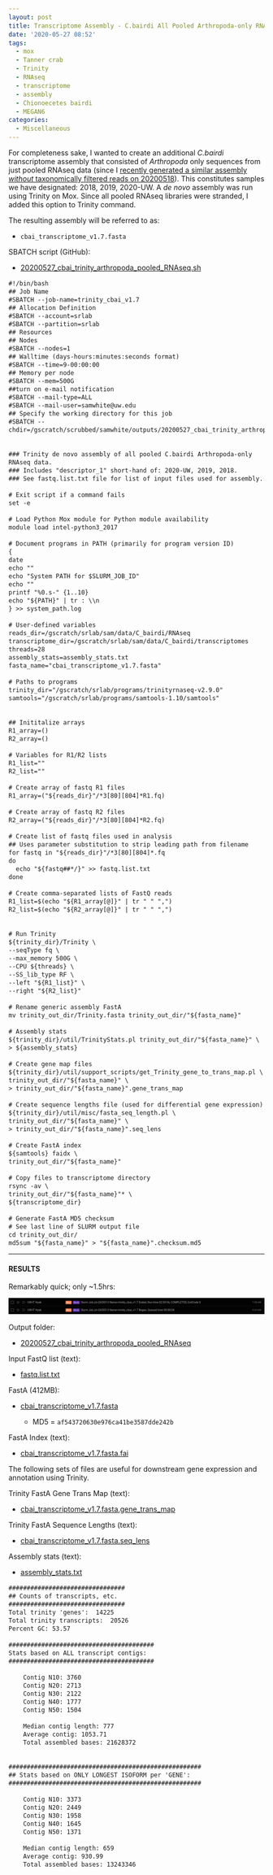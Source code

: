 ```yaml
---
layout: post
title: Transcriptome Assembly - C.bairdi All Pooled Arthropoda-only RNAseq Data with Trinity on Mox
date: '2020-05-27 08:52'
tags:
  - mox
  - Tanner crab
  - Trinity
  - RNAseq
  - transcriptome
  - assembly
  - Chionoecetes bairdi
  - MEGAN6
categories:
  - Miscellaneous
---
```

For completeness sake, I wanted to create an additional _C.bairdi_ transcriptome assembly that consisted of _Arthropoda_ only sequences from just pooled RNAseq data (since I [recently generated a similar assembly _without_ taxonomically filtered reads on 20200518](https://robertslab.github.io/sams-notebook/2020/05/18/Transcriptome-Assembly-C.bairdi-All-Pooled-RNAseq-Data-Without-Taxonomic-Filters-with-Trinity-on-Mox.html)). This constitutes samples we have designated: 2018, 2019, 2020-UW. A _de novo_ assembly was run using Trinity on Mox. Since all pooled RNAseq libraries were stranded, I added this option to Trinity command.

The resulting assembly will be referred to as:

- `cbai_transcriptome_v1.7.fasta`

SBATCH script (GitHub):

- [20200527_cbai_trinity_arthropoda_pooled_RNAseq.sh](https://github.com/RobertsLab/sams-notebook/blob/master/sbatch_scripts/20200527_cbai_trinity_arthropoda_pooled_RNAseq.sh)

```shell
#!/bin/bash
## Job Name
#SBATCH --job-name=trinity_cbai_v1.7
## Allocation Definition
#SBATCH --account=srlab
#SBATCH --partition=srlab
## Resources
## Nodes
#SBATCH --nodes=1
## Walltime (days-hours:minutes:seconds format)
#SBATCH --time=9-00:00:00
## Memory per node
#SBATCH --mem=500G
##turn on e-mail notification
#SBATCH --mail-type=ALL
#SBATCH --mail-user=samwhite@uw.edu
## Specify the working directory for this job
#SBATCH --chdir=/gscratch/scrubbed/samwhite/outputs/20200527_cbai_trinity_arthropoda_pooled_RNAseq


### Trinity de novo assembly of all pooled C.bairdi Arthropoda-only RNAseq data.
### Includes "descriptor_1" short-hand of: 2020-UW, 2019, 2018.
### See fastq.list.txt file for list of input files used for assembly.

# Exit script if a command fails
set -e

# Load Python Mox module for Python module availability
module load intel-python3_2017

# Document programs in PATH (primarily for program version ID)
{
date
echo ""
echo "System PATH for $SLURM_JOB_ID"
echo ""
printf "%0.s-" {1..10}
echo "${PATH}" | tr : \\n
} >> system_path.log

# User-defined variables
reads_dir=/gscratch/srlab/sam/data/C_bairdi/RNAseq
transcriptome_dir=/gscratch/srlab/sam/data/C_bairdi/transcriptomes
threads=28
assembly_stats=assembly_stats.txt
fasta_name="cbai_transcriptome_v1.7.fasta"

# Paths to programs
trinity_dir="/gscratch/srlab/programs/trinityrnaseq-v2.9.0"
samtools="/gscratch/srlab/programs/samtools-1.10/samtools"


## Inititalize arrays
R1_array=()
R2_array=()

# Variables for R1/R2 lists
R1_list=""
R2_list=""

# Create array of fastq R1 files
R1_array=("${reads_dir}"/*3[80][804]*R1.fq)

# Create array of fastq R2 files
R2_array=("${reads_dir}"/*3[80][804]*R2.fq)

# Create list of fastq files used in analysis
## Uses parameter substitution to strip leading path from filename
for fastq in "${reads_dir}"/*3[80][804]*.fq
do
  echo "${fastq##*/}" >> fastq.list.txt
done

# Create comma-separated lists of FastQ reads
R1_list=$(echo "${R1_array[@]}" | tr " " ",")
R2_list=$(echo "${R2_array[@]}" | tr " " ",")


# Run Trinity
${trinity_dir}/Trinity \
--seqType fq \
--max_memory 500G \
--CPU ${threads} \
--SS_lib_type RF \
--left "${R1_list}" \
--right "${R2_list}"

# Rename generic assembly FastA
mv trinity_out_dir/Trinity.fasta trinity_out_dir/"${fasta_name}"

# Assembly stats
${trinity_dir}/util/TrinityStats.pl trinity_out_dir/"${fasta_name}" \
> ${assembly_stats}

# Create gene map files
${trinity_dir}/util/support_scripts/get_Trinity_gene_to_trans_map.pl \
trinity_out_dir/"${fasta_name}" \
> trinity_out_dir/"${fasta_name}".gene_trans_map

# Create sequence lengths file (used for differential gene expression)
${trinity_dir}/util/misc/fasta_seq_length.pl \
trinity_out_dir/"${fasta_name}" \
> trinity_out_dir/"${fasta_name}".seq_lens

# Create FastA index
${samtools} faidx \
trinity_out_dir/"${fasta_name}"

# Copy files to transcriptome directory
rsync -av \
trinity_out_dir/"${fasta_name}"* \
${transcriptome_dir}

# Generate FastA MD5 checksum
# See last line of SLURM output file
cd trinity_out_dir/
md5sum "${fasta_name}" > "${fasta_name}".checksum.md5
```


---

#### RESULTS

Remarkably quick; only ~1.5hrs:

![Trinity pooled Arthropoda RNAseq runtime](https://github.com/RobertsLab/sams-notebook/blob/master/images/screencaps/20200527_cbai_trinity_arthropoda_pooled_RNAseq_runtime.png?raw=true)


Output folder:

- [20200527_cbai_trinity_arthropoda_pooled_RNAseq](https://gannet.fish.washington.edu/Atumefaciens/20200527_cbai_trinity_arthropoda_pooled_RNAseq)


Input FastQ list (text):

- [fastq.list.txt](https://gannet.fish.washington.edu/Atumefaciens/20200527_cbai_trinity_arthropoda_pooled_RNAseq/fastq.list.txt)

FastA (412MB):

- [cbai_transcriptome_v1.7.fasta](https://gannet.fish.washington.edu/Atumefaciens/20200527_cbai_trinity_arthropoda_pooled_RNAseq/trinity_out_dir/cbai_transcriptome_v1.7.fasta)

  - MD5 = `af543720630e976ca41be3587dde242b`

FastA Index (text):

- [cbai_transcriptome_v1.7.fasta.fai](https://gannet.fish.washington.edu/Atumefaciens/20200527_cbai_trinity_arthropoda_pooled_RNAseq/trinity_out_dir/cbai_transcriptome_v1.7.fasta.fai)

The following sets of files are useful for downstream gene expression and annotation using Trinity.

Trinity FastA Gene Trans Map (text):

- [cbai_transcriptome_v1.7.fasta.gene_trans_map](https://gannet.fish.washington.edu/Atumefaciens/20200527_cbai_trinity_arthropoda_pooled_RNAseq/trinity_out_dir/cbai_transcriptome_v1.7.fasta.gene_trans_map)

Trinity FastA Sequence Lengths (text):

- [cbai_transcriptome_v1.7.fasta.seq_lens](https://gannet.fish.washington.edu/Atumefaciens/20200527_cbai_trinity_arthropoda_pooled_RNAseq/trinity_out_dir/cbai_transcriptome_v1.7.fasta.seq_lens)


Assembly stats (text):

- [assembly_stats.txt](https://gannet.fish.washington.edu/Atumefaciens/20200527_cbai_trinity_arthropoda_pooled_RNAseq/assembly_stats.txt)

```
################################
## Counts of transcripts, etc.
################################
Total trinity 'genes':	14225
Total trinity transcripts:	20526
Percent GC: 53.57

########################################
Stats based on ALL transcript contigs:
########################################

	Contig N10: 3760
	Contig N20: 2713
	Contig N30: 2122
	Contig N40: 1777
	Contig N50: 1504

	Median contig length: 777
	Average contig: 1053.71
	Total assembled bases: 21628372


#####################################################
## Stats based on ONLY LONGEST ISOFORM per 'GENE':
#####################################################

	Contig N10: 3373
	Contig N20: 2449
	Contig N30: 1958
	Contig N40: 1645
	Contig N50: 1371

	Median contig length: 659
	Average contig: 930.99
	Total assembled bases: 13243346
```
